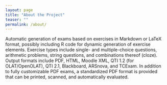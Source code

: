 ```yaml
---
layout: page
title: "About the Project"
teaser: ""
permalink: /about/
---
```


<!-- TODO: This is the right place to list contributions & publications. -->

Automatic generation of exams based on exercises in Markdown or LaTeX format,
possibly including R code for dynamic generation of exercise elements. Exercise
types include single- and multiple-choice questions, arithmetic problems,
string questions, and combinations thereof (cloze). Output formats include PDF,
HTML, Moodle XML, QTI 1.2 (for OLAT/OpenOLAT), QTI 2.1, Blackboard, ARSnova,
and TCExam. In addition to fully customizable PDF exams, a standardized PDF
format is provided that can be printed, scanned, and automatically
evaluated.
